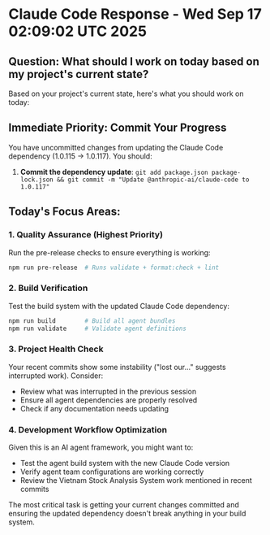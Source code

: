 # Claude Code Response - Wed Sep 17 02:09:02 UTC 2025
## Question: What should I work on today based on my project's current state?

Based on your project's current state, here's what you should work on today:

## Immediate Priority: Commit Your Progress

You have uncommitted changes from updating the Claude Code dependency (1.0.115 → 1.0.117). You should:

1. **Commit the dependency update**: `git add package.json package-lock.json && git commit -m "Update @anthropic-ai/claude-code to 1.0.117"`

## Today's Focus Areas:

### 1. **Quality Assurance** (Highest Priority)
Run the pre-release checks to ensure everything is working:
```bash
npm run pre-release  # Runs validate + format:check + lint
```

### 2. **Build Verification** 
Test the build system with the updated Claude Code dependency:
```bash
npm run build        # Build all agent bundles
npm run validate     # Validate agent definitions
```

### 3. **Project Health Check**
Your recent commits show some instability ("lost our..." suggests interrupted work). Consider:
- Review what was interrupted in the previous session
- Ensure all agent dependencies are properly resolved
- Check if any documentation needs updating

### 4. **Development Workflow Optimization**
Given this is an AI agent framework, you might want to:
- Test the agent build system with the new Claude Code version
- Verify agent team configurations are working correctly
- Review the Vietnam Stock Analysis System work mentioned in recent commits

The most critical task is getting your current changes committed and ensuring the updated dependency doesn't break anything in your build system.
